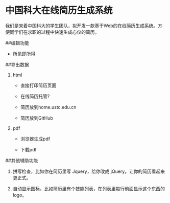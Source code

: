 # 中国科大在线简历生成系统
我们是来着中国科大的学生团队，拟开发一款基于Web的在线简历生成系统。方便同学们在求职的过程中快速生成心仪的简历。

##编辑功能
* 所见即所得

##导出数据
1.  html

    -   直接打印简历页面

    -   在线简历托管?

    -   简历放到home.ustc.edu.cn

    -   简历放到GitHub

2.  pdf

    -   浏览器生成pdf

    -   下载pdf

##其他辅助功能

1.  拼写检查，比如你在简历里写 Jquery，给你改成 jQuery。让你的简历看起来更正式。

2.  自动显示图标，比如简历里有个技能列表，在列表里每行前面显示这个东西的 logo。
